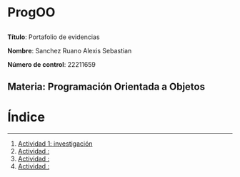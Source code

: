 # ProgOO
[](https://external-content.duckduckgo.com/iu/?u=https%3A%2F%2Fc0.wallpaperflare.com%2Fpreview%2F1004%2F350%2F396%2Fabstract-php-c-analytics-thumbnail.jpg&f=1&nofb=1&ipt=e6b3aaa9c2bf05132bab14fb7f5b110af6a095beb902aaae9764d244336d1b7c&ipo=images)
---
**Título**: Portafolio de evidencias

**Nombre**: Sanchez Ruano Alexis Sebastian

**Número de control**: 22211659

**Materia**: Programación Orientada a Objetos
---

# Índice
---
1. [Actividad 1: investigación]()
2. [Actividad :]()
3. [Actividad :]()
4. [Actividad :]()
